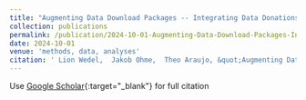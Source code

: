```yaml
---
title: "Augmenting Data Download Packages -- Integrating Data Donations, Video Metadata, and the Multimodal Nature of Audio-visual Content"
collection: publications
permalink: /publication/2024-10-01-Augmenting-Data-Download-Packages-Integrating-Data-Donations-Video-Metadata-and-the-Multimodal-Nature-of-Audio-visual-Content
date: 2024-10-01
venue: 'methods, data, analyses'
citation: ' Lion Wedel,  Jakob Ohme,  Theo Araujo, &quot;Augmenting Data Download Packages -- Integrating Data Donations, Video Metadata, and the Multimodal Nature of Audio-visual Content.&quot; methods, data, analyses, 2024.'
---
```

Use [Google Scholar](https://scholar.google.com/scholar?q=Augmenting+Data+Download+Packages++++Integrating+Data+Donations,+Video+Metadata,+and+the+Multimodal+Nature+of+Audio+visual+Content){:target="_blank"} for full citation